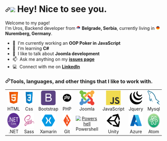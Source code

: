 <h1 dir="auto"><a id="user-content--hey-nice-to-see-you" class="anchor" aria-hidden="true" href="#-hey-nice-to-see-you"><svg class="octicon octicon-link" viewBox="0 0 16 16" version="1.1" width="16" height="16" aria-hidden="true"><path fill-rule="evenodd" d="M7.775 3.275a.75.75 0 001.06 1.06l1.25-1.25a2 2 0 112.83 2.83l-2.5 2.5a2 2 0 01-2.83 0 .75.75 0 00-1.06 1.06 3.5 3.5 0 004.95 0l2.5-2.5a3.5 3.5 0 00-4.95-4.95l-1.25 1.25zm-4.69 9.64a2 2 0 010-2.83l2.5-2.5a2 2 0 012.83 0 .75.75 0 001.06-1.06 3.5 3.5 0 00-4.95 0l-2.5 2.5a3.5 3.5 0 004.95 4.95l1.25-1.25a.75.75 0 00-1.06-1.06l-1.25 1.25a2 2 0 01-2.83 0z"></path></svg></a><a target="_blank" rel="noopener noreferrer" href="https://camo.githubusercontent.com/d3359cb00ab0b5ed8f2e1fe3fceb4fbaf3b614340f8c0db99c17b9f50b351770/68747470733a2f2f656d6f6a69732e736c61636b6d6f6a69732e636f6d2f656d6f6a69732f696d616765732f313533313834393433302f343234362f626c6f622d73756e676c61737365732e6769663f31353331383439343330"><img src="https://camo.githubusercontent.com/d3359cb00ab0b5ed8f2e1fe3fceb4fbaf3b614340f8c0db99c17b9f50b351770/68747470733a2f2f656d6f6a69732e736c61636b6d6f6a69732e636f6d2f656d6f6a69732f696d616765732f313533313834393433302f343234362f626c6f622d73756e676c61737365732e6769663f31353331383439343330" width="30" data-canonical-src="https://emojis.slackmojis.com/emojis/images/1531849430/4246/blob-sunglasses.gif?1531849430" style="max-width: 100%;"></a> Hey! Nice to see you.</h1>

<p dir="auto">Welcome to my page! <br> I'm Uros, Backend developer from <a target="_blank" rel="noopener noreferrer" href="https://camo.githubusercontent.com/810c0059ec880d3bf22c12f8ecd24d39ae1c9ee5d294cd397e6f414738d9cdd8/68747470733a2f2f63646e2d69636f6e732d706e672e666c617469636f6e2e636f6d2f3531322f3139372f3139373536302e706e67"><img src="https://raw.githubusercontent.com/Urke011/portfolio_imgs/main/img/icons8-serbia-48.png" width="13" data-canonical-src="https://cdn-icons-png.flaticon.com/512/197/197560.png" style="max-width: 100%;"></a> <b>Belgrade, Serbia</b>, currently living in <a target="_blank" rel="noopener noreferrer" href="https://camo.githubusercontent.com/d1d22e9d0d3c533b7f55c4b8fedb19b943e4c4bc3ac8056cc584b489cbd6e611/68747470733a2f2f63646e2d69636f6e732d706e672e666c617469636f6e2e636f6d2f3531322f3139372f3139373536342e706e67"><img src="https://raw.githubusercontent.com/Urke011/portfolio_imgs/main/img/icons8-germany-96.png" width="13" data-canonical-src="https://cdn-icons-png.flaticon.com/512/197/197564.png" style="max-width: 100%;"></a> <b>Nuremberg, Germany</b>. </p>

<ul dir="auto">
<li><g-emoji class="g-emoji" alias="office" fallback-src="https://github.githubassets.com/images/icons/emoji/unicode/1f3e2.png">🏢</g-emoji> &nbsp;I'm currently working an  <strong>OOP Poker in JavaScript</strong></li>
<li><g-emoji class="g-emoji" alias="seedling" fallback-src="https://github.githubassets.com/images/icons/emoji/unicode/1f331.png">🌱</g-emoji> &nbsp;I’m learning <strong>C#</strong></li>
<li><g-emoji class="g-emoji" alias="speech_balloon" fallback-src="https://github.githubassets.com/images/icons/emoji/unicode/1f4ac.png">💬</g-emoji> &nbsp;I like to talk about <strong>Joomla development</strong></li>
<li><g-emoji class="g-emoji" alias="mailbox" fallback-src="https://github.githubassets.com/images/icons/emoji/unicode/1f4eb.png">📫</g-emoji> &nbsp;Ask me anything on my <strong><a href="https://github.com/Urke011/Urke011/issues" title="UrosRajkovic/issues">issues page</a></strong></li>
<li><g-emoji class="g-emoji" alias="computer" fallback-src="https://github.githubassets.com/images/icons/emoji/unicode/1f4bb.png">💻</g-emoji> &nbsp;Connect with me on <strong><a href="https://de.linkedin.com/in/uro%C5%A1-rajkovi%C4%87-1b153211b" title="Uros Rajkovic LinkedIn" rel="nofollow">LinkedIn</a></strong></li>
</ul>

<h3 dir="auto"><a id="user-content-things-i-code-with" class="anchor" aria-hidden="true" href="#things-i-code-with"><svg class="octicon octicon-link" viewBox="0 0 16 16" version="1.1" width="16" height="16" aria-hidden="true"><path fill-rule="evenodd" d="M7.775 3.275a.75.75 0 001.06 1.06l1.25-1.25a2 2 0 112.83 2.83l-2.5 2.5a2 2 0 01-2.83 0 .75.75 0 00-1.06 1.06 3.5 3.5 0 004.95 0l2.5-2.5a3.5 3.5 0 00-4.95-4.95l-1.25 1.25zm-4.69 9.64a2 2 0 010-2.83l2.5-2.5a2 2 0 012.83 0 .75.75 0 001.06-1.06 3.5 3.5 0 00-4.95 0l-2.5 2.5a3.5 3.5 0 004.95 4.95l1.25-1.25a.75.75 0 00-1.06-1.06l-1.25 1.25a2 2 0 01-2.83 0z"></path></svg></a>Tools, languages, and other things that I like to work with.</h3>

<table>
    <tbody>
    <tr>
        <td align="center" width="96">
            <a href="https://developer.mozilla.org/en-US/docs/Glossary/HTML5">
                <img src="https://raw.githubusercontent.com/Urke011/portfolio_imgs/50c4f88d54558220b16115bfb9b06fa691ac8dac/img/icons8-html-5.svg"
                     width="48" height="48" alt="Kubernetes" style="max-width: 100%;">
            </a>
            <br>HTML
        </td>
        <td align="center" width="96">
            <a href="https://developer.mozilla.org/en-US/docs/Web/CSS">
                <img src="https://raw.githubusercontent.com/Urke011/portfolio_imgs/1dec7fd022a0e3017c44b76ec69783a41730f1cc/img/icons8-css3.svg"
                     width="48" height="48" alt="Golang" style="max-width: 100%;">
            </a>
            <br>Css
        </td>
        <td align="center" width="96">
            <a href="https://getbootstrap.com/">
                <img src="https://raw.githubusercontent.com/Urke011/portfolio_imgs/704a3e273b21148a99e1c9372570cd10981b5ce7/img/bootstrap-plain.svg"
                     width="48" height="48" alt="TypeScript" style="max-width: 100%;">
            </a>
            <br>Bootstrap
        </td>
        <td align="center" width="96">
            <a href="https://www.php.net/">
                <img src="https://raw.githubusercontent.com/Urke011/portfolio_imgs/615e3085a6bee223b61102a47635688289cc737d/img/icons8-php-logo.svg"
                     width="48" height="48" alt="MySQL" style="max-width: 100%;">
            </a>
            <br>PHP
        </td>
        <td align="center" width="96">
            <a href="https://www.joomla.org/">
                <img src="https://raw.githubusercontent.com/Urke011/portfolio_imgs/bfa691664101538319b90724a5bbc9518a53772c/img/joomla.svg"
                     width="48" height="48" alt="Bootstrap" style="max-width: 100%;">
            </a>
            <br>Joomla
        </td>
        <td align="center" width="96">
            <a href="https://www.javascript.com/">
                <img src="https://raw.githubusercontent.com/Urke011/portfolio_imgs/704a3e273b21148a99e1c9372570cd10981b5ce7/img/javascript-original.svg"
                     width="48" height="48" alt="React" style="max-width: 100%;">
            </a>
            <br>JavaScript
        </td>
        <td align="center" width="96">
            <a href="https://jquery.com/">
                <img src="https://raw.githubusercontent.com/Urke011/portfolio_imgs/fb32796be0809b0f7c93777dfed1bf03132ca701/img/icons8-jquery.svg"
                     width="48" height="48" alt="JavaScript" style="max-width: 100%;">
            </a>
            <br>Jquery
        </td>
        <td align="center" width="96">
            <a href="https://www.mysql.com/">
                <img src="https://raw.githubusercontent.com/Urke011/portfolio_imgs/704a3e273b21148a99e1c9372570cd10981b5ce7/img/mysql-original.svg"
                     width="48" height="48" alt="Docker" style="max-width: 100%;">
            </a>
            <br>Mysql
        </td>
        <td align="center" width="96">
            <a href="https://docs.microsoft.com/en-us/dotnet/csharp/">
                <img src="https://raw.githubusercontent.com/Urke011/portfolio_imgs/704a3e273b21148a99e1c9372570cd10981b5ce7/img/csharp-original.svg"
                     width="48" height="48" alt="Jsonnet" data-canonical-src="https://jsonnet.org/img/isologo.svg"
                     style="max-width: 100%;">
            </a>
            <br>C#
        </td>
    </tr>
    <tr>
        <td align="center" width="96">
            <a href="https://dotnet.microsoft.com/en-us/">
                <img src="https://raw.githubusercontent.com/Urke011/portfolio_imgs/main/img/NET_Core_Logo.svg.png"
                     width="48" height="48" alt="RHEL" style="max-width: 100%;">
            </a>
            <br>.NET
        </td>
        <td align="center" width="96">
            <a href="https://sass-lang.com/">
                <img src="https://raw.githubusercontent.com/Urke011/portfolio_imgs/704a3e273b21148a99e1c9372570cd10981b5ce7/img/sass-original.svg"
                     width="48" height="48" alt="Sass" style="max-width: 100%;">
            </a>
            <br>Sass
        </td>
        <td align="center" width="96">
            <a href="https://dotnet.microsoft.com/en-us/apps/xamarin">
                <img src="https://raw.githubusercontent.com/Urke011/portfolio_imgs/91b7158a4b42589a6eabb8dc08bc5e169914aacd/icons8-xamarin.svg"
                     width="48" height="48" alt="Python" style="max-width: 100%;">
            </a>
            <br>Xamarin
        </td>
        <td align="center" width="96">
            <a href="https://git-scm.com/">
                <img src="https://raw.githubusercontent.com/Urke011/portfolio_imgs/8165e0ce23f1d55c3a4deb5f2f99e0191732ac50/img/icons8-git.svg"
                     width="48" height="48" alt="Debian" style="max-width: 100%;">
            </a>
            <br>Git
        </td>
        <td align="center" width="96">
            <a href="https://docs.microsoft.com/en-us/powershell/">
                <img src="https://raw.githubusercontent.com/PowerShell/PowerShell/master/assets/ps_black_128.svg"
                     width="48" height="48" alt="Powershell" style="max-width: 100%;">
            </a>
            <br>Powershell
        </td>
        <td align="center" width="96">
            <a href="https://unity.com/">
                <img src="https://raw.githubusercontent.com/Urke011/portfolio_imgs/b27c68aa78411ba19d3815ffd0b5bf6934f10667/img/icons8-einheit.svg"
                     width="48" height="48" alt="Grafana" style="max-width: 100%;">
            </a>
            <br>Unity
        </td>
        <td align="center" width="96">
            <a href="https://azure.microsoft.com/en-us/free/search/?&ef_id=Cj0KCQiAmpyRBhC-ARIsABs2EAqCXpgArE40vFZshNO5kf31F3p3nlpwvlZdwGlDHscgqejqOONeLWkaAiYlEALw_wcB:G:s&OCID=AID2200190_SEM_Cj0KCQiAmpyRBhC-ARIsABs2EAqCXpgArE40vFZshNO5kf31F3p3nlpwvlZdwGlDHscgqejqOONeLWkaAiYlEALw_wcB:G:s&gclid=Cj0KCQiAmpyRBhC-ARIsABs2EAqCXpgArE40vFZshNO5kf31F3p3nlpwvlZdwGlDHscgqejqOONeLWkaAiYlEALw_wcB">
                <img src="https://raw.githubusercontent.com/Urke011/portfolio_imgs/cd6af66f4c87af9abf77b52b6f5eabf556f45d6c/img/icons8-azurblau.svg"
                     width="48" height="48" alt="Prometheus" style="max-width: 100%;">
            </a>
            <br>Azure
        </td>
        <td align="center" width="96">
            <a href="https://atom.io/">
                <img src="https://raw.githubusercontent.com/Urke011/portfolio_imgs/704a3e273b21148a99e1c9372570cd10981b5ce7/img/atom-4.svg"
                     width="48" height="48" alt="C#" style="max-width: 100%;">
            </a>
            <br>Atom
        </td>
        <td align="center" width="96">
            <a href="https://www.blockchain.com/">
                <img src="https://raw.githubusercontent.com/Urke011/portfolio_imgs/main/img/569-5697661_icons-symbol-blockchain-bitcoin-cash-computer-clipart-block.png"
                     width="48" height="48" alt="Thanos" style="max-width: 100%;">
            </a>
            <br>Blockchain
        </td>
    </tr>
    </tbody>
</table>
